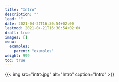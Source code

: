 ```yaml
---
title: "Intro"
description: ""
lead: ""
date: 2021-04-21T16:30:54+02:00
lastmod: 2021-04-21T16:30:54+02:00
draft: true
images: []
menu: 
  examples:
    parent: "examples"
weight: 999
toc: true
---
```


{{< img src="intro.jpg" alt="Intro" caption="Intro" >}}
